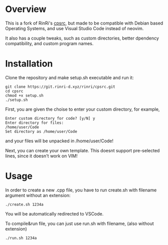 # Overview

This is a fork of RinRi's <a href="https://github.com/RinRi-D/cpsrc">cpsrc</a>, but made to be compatible with Debian based Operating Systems, and use Visual Studio Code instead of neovim.

It also has a couple tweaks, such as custom directories, better dpendency compatibility, and custom program names.

# Installation

Clone the repository and make setup.sh executable and run it:

```shell
git clone https://git.rinri-d.xyz/rinri/cpsrc.git
cd cpsrc
chmod +x setup.sh
./setup.sh
```

First, you are given the choise to enter your custom directory, for example, 

```
Enter custom directory for code? [y/N] y
Enter directory for files:
/home/user/Code
Set directory as /home/user/Code

```
and your files will be unpacked in /home/user/Code!

Next, you can create your own template. This doesnt support pre-selected lines, since it doesn't work on VIM!

# Usage

In order to create a new .cpp file, you have to run create.sh with filename argument without an extension:

```shell
./create.sh 1234a
```

You will be automatically redirected to VSCode.

To compile&run file, you can just use run.sh with filename, (also without extension)

```shell
./run.sh 1234a
```
